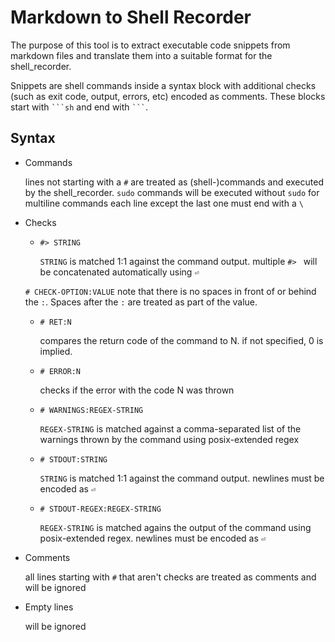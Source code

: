 # Markdown to Shell Recorder #

The purpose of this tool is to extract executable code snippets from markdown files and translate them into a suitable format for the shell_recorder.

Snippets are shell commands inside a syntax block with additional checks (such as exit code, output, errors, etc) encoded as comments. These blocks start with ```` ```sh ````  and end with ```` ``` ````.



## Syntax ##

* Commands

  lines not starting with a `#` are treated as (shell-)commands and executed by the shell_recorder.
  `sudo` commands will be executed without `sudo`
  for multiline commands each line except the last one must end with a `\`

* Checks

  * `#> STRING`

     `STRING` is matched 1:1 against the command output. multiple `#> ` will be concatenated automatically using `⏎`

   `# CHECK-OPTION:VALUE`   note that there is no spaces in front of or behind the `:`. Spaces after the `:` are treated as part of the value.

  * `# RET:N`

     compares the return code of the command to N. if not specified, 0 is implied.

  * `# ERROR:N`

     checks if the error with the code N was thrown

  * `# WARNINGS:REGEX-STRING`

     `REGEX-STRING` is matched against a comma-separated list of the warnings thrown by the command using posix-extended regex

  * `# STDOUT:STRING`

     `STRING` is matched 1:1 against the command output. newlines must be encoded as `⏎`

  * `# STDOUT-REGEX:REGEX-STRING`

     `REGEX-STRING` is matched agains the output of the command using posix-extended regex. newlines must be encoded as `⏎`

* Comments

  all lines starting with `#` that aren't checks are treated as comments and will be ignored

* Empty lines

  will be ignored


